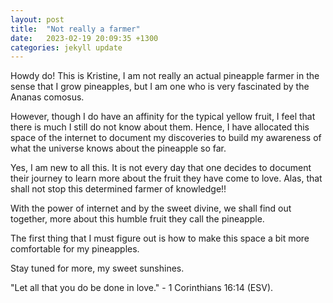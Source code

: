 ```yaml
---
layout: post
title:  "Not really a farmer"
date:   2023-02-19 20:09:35 +1300
categories: jekyll update
---
```

Howdy do! This is Kristine, I am not really an actual pineapple farmer in the sense that I grow pineapples, but I am one who is very fascinated by the Ananas comosus.

However, though I do have an affinity for the typical yellow fruit, I feel that there is much I still do not know about them. Hence, I have allocated this space of the internet to document my discoveries to build my awareness of what the universe knows about the pineapple so far.

Yes, I am new to all this. It is not every day that one decides to document their journey to learn more about the fruit they have come to love. Alas, that shall not stop this determined farmer of knowledge!!

With the power of internet and by the sweet divine, we shall find out together, more about this humble fruit they call the pineapple.

The first thing that I must figure out is how to make this space a bit more comfortable for my pineapples.

Stay tuned for more, my sweet sunshines.

"Let all that you do be done in love." - 1 Corinthians 16:14 (ESV).